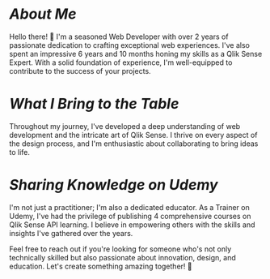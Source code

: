 # _About Me_
Hello there! 👋 I'm a seasoned Web Developer with over 2 years of passionate dedication to crafting exceptional web experiences. I've also spent an impressive 6 years and 10 months honing my skills as a Qlik Sense Expert. With a solid foundation of experience, I'm well-equipped to contribute to the success of your projects.

# _What I Bring to the Table_
Throughout my journey, I've developed a deep understanding of web development and the intricate art of Qlik Sense. I thrive on every aspect of the design process, and I'm enthusiastic about collaborating to bring ideas to life.

# _Sharing Knowledge on Udemy_
I'm not just a practitioner; I'm also a dedicated educator. As a Trainer on Udemy, I've had the privilege of publishing 4 comprehensive courses on Qlik Sense API learning. I believe in empowering others with the skills and insights I've gathered over the years.

Feel free to reach out if you're looking for someone who's not only technically skilled but also passionate about innovation, design, and education.
Let's create something amazing together! 🚀
